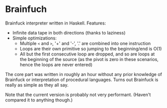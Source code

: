Brainfuch
=========

Brainfuck interpreter written in Haskell. Features:

- Infinite data tape in both directions (thanks to laziness)
- Simple optimizations:
  - Multiple `<` and `>`, '+' and '-', '.' are combined into one instruction
  - Loops are their own primitive so jumping to the beginning/end is O(1)
  - All but the first consecutive loop are dropped, and so are loops at the beginning of the source (as the pivot is zero in these scenarios, hence the loops are never entered)

The core part was written in roughly an hour without any prior knowledge of Brainfuck or interpretation of procedural languages. Turns out Brainfuck is really as simple as they all say.

Note that the current version is probably not very performant. (Haven't compared it to anything though.)